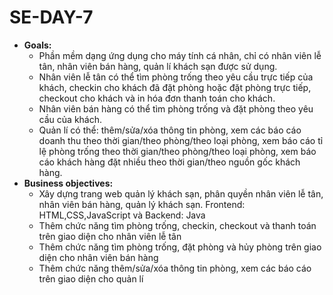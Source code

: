 # SE-DAY-7

* **Goals:**
  * Phần mềm dạng ứng dụng cho máy tính cá nhân, chỉ có nhân viên lễ tân, nhân viên bán hàng, quản lí khách sạn được sử dụng.
  * Nhân viên lễ tân có thể tìm phòng trống theo yêu cầu trực tiếp của khách, checkin cho khách đã đặt phòng hoặc đặt phòng trực tiếp, checkout cho khách và in hóa đơn thanh toán cho khách.
  * Nhân viên bán hàng có thể tìm phòng trống và đặt phòng theo yêu cầu của khách.
  * Quản lí có thể: thêm/sửa/xóa thông tin phòng, xem các báo cáo doanh thu theo thời gian/theo phòng/theo loại phòng, xem báo cáo tỉ lệ phòng trống theo thời gian/theo phòng/theo loại phòng, xem báo cáo khách hàng đặt nhiều theo thời gian/theo nguồn gốc khách hàng.
* **Business objectives:**
  * Xây dựng trang web quản lý khách sạn, phân quyền nhân viên lễ tân, nhân viên bán hàng, quản lý khách sạn. Frontend: HTML,CSS,JavaScript và Backend: Java
  * Thêm chức năng tìm phòng trống, checkin, checkout và thanh toán trên giao diện cho nhân viên lễ tân
  * Thêm chức năng tìm phòng trống, đặt phòng và hủy phòng trên giao diện cho nhân viên bán hàng
  * Thêm chức năng thêm/sửa/xóa thông tin phòng, xem các báo cáo trên giao diện cho quản lí
